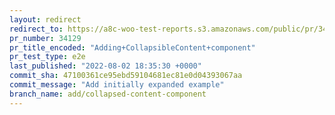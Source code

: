 ```yaml
---
layout: redirect
redirect_to: https://a8c-woo-test-reports.s3.amazonaws.com/public/pr/34129/e2e/index.html
pr_number: 34129
pr_title_encoded: "Adding+CollapsibleContent+component"
pr_test_type: e2e
last_published: "2022-08-02 18:35:30 +0000"
commit_sha: 47100361ce95ebd59104681ec81e0d04393067aa
commit_message: "Add initially expanded example"
branch_name: add/collapsed-content-component
---
```


